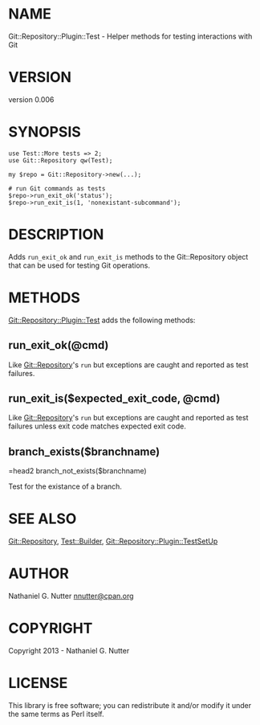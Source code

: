 # NAME

Git::Repository::Plugin::Test - Helper methods for testing interactions with Git

# VERSION

version 0.006

# SYNOPSIS

    use Test::More tests => 2;
    use Git::Repository qw(Test);

    my $repo = Git::Repository->new(...);

    # run Git commands as tests
    $repo->run_exit_ok('status');
    $repo->run_exit_is(1, 'nonexistant-subcommand');

# DESCRIPTION

Adds `run_exit_ok` and `run_exit_is` methods to the Git::Repository object
that can be used for testing Git operations.

# METHODS

[Git::Repository::Plugin::Test](https://metacpan.org/pod/Git::Repository::Plugin::Test) adds the
following methods:

## run\_exit\_ok(@cmd)

Like [Git::Repository](https://metacpan.org/pod/Git::Repository)'s `run` but exceptions are caught and
reported as test failures.

## run\_exit\_is($expected\_exit\_code, @cmd)

Like [Git::Repository](https://metacpan.org/pod/Git::Repository)'s `run` but exceptions are caught and
reported as test failures unless exit code matches expected exit code.

## branch\_exists($branchname)
=head2 branch\_not\_exists($branchname)

Test for the existance of a branch.

# SEE ALSO

[Git::Repository](https://metacpan.org/pod/Git::Repository), [Test::Builder](https://metacpan.org/pod/Test::Builder), [Git::Repository::Plugin::TestSetUp](https://metacpan.org/pod/Git::Repository::Plugin::TestSetUp)

# AUTHOR

Nathaniel G. Nutter <nnutter@cpan.org>

# COPYRIGHT

Copyright 2013 - Nathaniel G. Nutter

# LICENSE

This library is free software; you can redistribute it and/or modify
it under the same terms as Perl itself.
